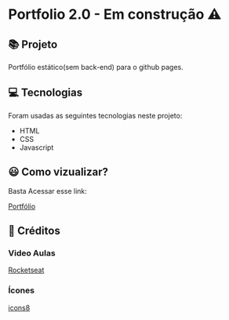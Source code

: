 # Portfolio 2.0 - Em construção ⚠️

## :books: Projeto

Portfólio estático(sem back-end) para o github pages.

## :computer: Tecnologias

Foram usadas as seguintes tecnologias neste projeto:

- HTML
- CSS
- Javascript

## :smiley: Como vizualizar?

Basta Acessar esse link:

[Portfólio](https://pedromartinsdev.github.io/portfolio)


## :clap: Créditos
  ### Video Aulas
  [Rocketseat](https://www.rocketseat.com.br)
  ### Ícones
  [icons8](https://icons8.com.br/)